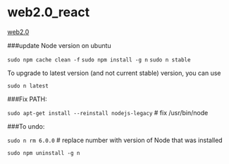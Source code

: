 # web2.0_react

[web2.0](https://github.com/ahm-fahim/web2.0)

###update Node version on ubuntu

```sudo npm cache clean -f```
```sudo npm install -g n```
```sudo n stable```

To upgrade to latest version (and not current stable) version, you can use

```sudo n latest```

###Fix PATH:

  ```sudo apt-get install --reinstall nodejs-legacy```     # fix /usr/bin/node
  
  
###To undo:

  ```sudo n rm 6.0.0```    # replace number with version of Node that was installed
  
  
  ```sudo npm uninstall -g n```
